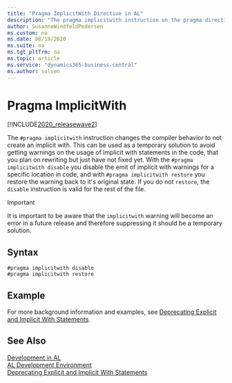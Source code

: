 ```yaml
---
title: "Pragma ImplicitWith Directive in AL"
description: "The pragma implicitwith instruction on the pragma directive in AL"
author: SusanneWindfeldPedersen
ms.custom: na
ms.date: 08/19/2020
ms.suite: na
ms.tgt_pltfrm: na
ms.topic: article
ms.service: "dynamics365-business-central"
ms.author: solsen
---
```


# Pragma ImplicitWith

[!INCLUDE[2020_releasewave2](../../includes/2020_releasewave2.md)]

The `#pragma implicitwith` instruction changes the compiler behavior to not create an implicit with. This can be used as a temporary solution to avoid getting warnings on the usage of implicit with statements in the code, that you plan on rewriting but just have not fixed yet. With the `#pragma implicitwith disable` you disable the emit of implicit with warnings for a specific location in code, and with `#pragma implicitwith restore` you restore the warning back to it's original state. If you do not `restore`, the `disable` instruction is valid for the rest of the file.

> [!IMPORTANT]  
> It is important to be aware that the `implicitwith` warning will become an error in a future release and therefore suppressing it should be a temporary solution.

## Syntax

```
#pragma implicitwith disable
#pragma implicitwith restore
```

## Example

For more background information and examples, see [Deprecating Explicit and Implicit With Statements](../devenv-deprecating-with-statements-overview.md).


## See Also

[Development in AL](../devenv-dev-overview.md)  
[AL Development Environment](../devenv-reference-overview.md)  
[Deprecating Explicit and Implicit With Statements](../devenv-deprecating-with-statements-overview.md)